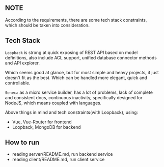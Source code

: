 ## NOTE
According to the requirements, there are some tech stack constraints, which should be taken into consideration.


## Tech Stack
`Loopback` is strong at quick exposing of REST API based on model definitions, also include ACL support, unified database connector methods and API explorer.

Which seems good at glance, but for most simple and heavy projects, it just doesn't fit as the best. Which can be handled more elegant, quick and controllable.

`Seneca` as a micro service builder, has a lot of problems, lack of complete and consistent docs, continuous inactivity, specifically designed for NodeJS, which means coupled with languages.


Above things in mind and tech constraints(with Loopback), using:
 
* Vue, Vue-Router for frontend   
* Loopback, MongoDB for backend


## How to run
* reading server/README.md, run backend service
* reading client/README.md, run client service
